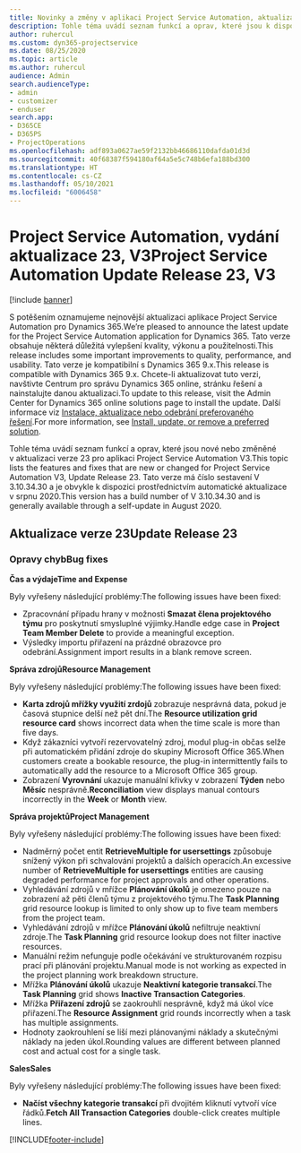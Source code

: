 ```yaml
---
title: Novinky a změny v aplikaci Project Service Automation, aktualizace verze 23, V3
description: Tohle téma uvádí seznam funkcí a oprav, které jsou k dispozici v Project Service Automation, aktualizace verze 23, V3.
author: ruhercul
ms.custom: dyn365-projectservice
ms.date: 08/25/2020
ms.topic: article
ms.author: ruhercul
audience: Admin
search.audienceType:
- admin
- customizer
- enduser
search.app:
- D365CE
- D365PS
- ProjectOperations
ms.openlocfilehash: adf893a0627ae59f2132bb46686110dafda01d3d
ms.sourcegitcommit: 40f68387f594180af64a5e5c748b6efa188bd300
ms.translationtype: HT
ms.contentlocale: cs-CZ
ms.lasthandoff: 05/10/2021
ms.locfileid: "6006458"
---
```

# <a name="project-service-automation-update-release-23-v3"></a><span data-ttu-id="646a9-103">Project Service Automation, vydání aktualizace 23, V3</span><span class="sxs-lookup"><span data-stu-id="646a9-103">Project Service Automation Update Release 23, V3</span></span>

[!include [banner](../includes/psa-now-project-operations.md)]

<span data-ttu-id="646a9-104">S potěšením oznamujeme nejnovější aktualizaci aplikace Project Service Automation pro Dynamics 365.</span><span class="sxs-lookup"><span data-stu-id="646a9-104">We’re pleased to announce the latest update for the Project Service Automation application for Dynamics 365.</span></span> <span data-ttu-id="646a9-105">Tato verze obsahuje některá důležitá vylepšení kvality, výkonu a použitelnosti.</span><span class="sxs-lookup"><span data-stu-id="646a9-105">This release includes some important improvements to quality, performance, and usability.</span></span> <span data-ttu-id="646a9-106">Tato verze je kompatibilní s Dynamics 365 9.x.</span><span class="sxs-lookup"><span data-stu-id="646a9-106">This release is compatible with Dynamics 365 9.x.</span></span> <span data-ttu-id="646a9-107">Chcete-li aktualizovat tuto verzi, navštivte Centrum pro správu Dynamics 365 online, stránku řešení a nainstalujte danou aktualizaci.</span><span class="sxs-lookup"><span data-stu-id="646a9-107">To update to this release, visit the Admin Center for Dynamics 365 online solutions page to install the update.</span></span> <span data-ttu-id="646a9-108">Další informace viz [Instalace, aktualizace nebo odebrání preferovaného řešení](/power-platform/admin/install-remove-preferred-solution).</span><span class="sxs-lookup"><span data-stu-id="646a9-108">For more information, see [Install, update, or remove a preferred solution](/power-platform/admin/install-remove-preferred-solution).</span></span>

<span data-ttu-id="646a9-109">Tohle téma uvádí seznam funkcí a oprav, které jsou nové nebo změněné v aktualizaci verze 23 pro aplikaci Project Service Automation V3.</span><span class="sxs-lookup"><span data-stu-id="646a9-109">This topic lists the features and fixes that are new or changed for Project Service Automation V3, Update Release 23.</span></span> <span data-ttu-id="646a9-110">Tato verze má číslo sestavení V 3.10.34.30 a je obvykle k dispozici prostřednictvím automatické aktualizace v srpnu 2020.</span><span class="sxs-lookup"><span data-stu-id="646a9-110">This version has a build number of V 3.10.34.30 and is generally available through a self-update in August 2020.</span></span>

## <a name="update-release-23"></a><span data-ttu-id="646a9-111">Aktualizace verze 23</span><span class="sxs-lookup"><span data-stu-id="646a9-111">Update Release 23</span></span>

### <a name="bug-fixes"></a><span data-ttu-id="646a9-112">Opravy chyb</span><span class="sxs-lookup"><span data-stu-id="646a9-112">Bug fixes</span></span>

<span data-ttu-id="646a9-113">**Čas a výdaje**</span><span class="sxs-lookup"><span data-stu-id="646a9-113">**Time and Expense**</span></span>

<span data-ttu-id="646a9-114">Byly vyřešeny následující problémy:</span><span class="sxs-lookup"><span data-stu-id="646a9-114">The following issues have been fixed:</span></span>
- <span data-ttu-id="646a9-115">Zpracovnání případu hrany v možnosti **Smazat člena projektového týmu** pro poskytnutí smysluplné výjimky.</span><span class="sxs-lookup"><span data-stu-id="646a9-115">Handle edge case in **Project Team Member Delete** to provide a meaningful exception.</span></span>
- <span data-ttu-id="646a9-116">Výsledky importu přiřazení na prázdné obrazovce pro odebrání.</span><span class="sxs-lookup"><span data-stu-id="646a9-116">Assignment import results in a blank remove screen.</span></span>

<span data-ttu-id="646a9-117">**Správa zdrojů**</span><span class="sxs-lookup"><span data-stu-id="646a9-117">**Resource Management**</span></span>

<span data-ttu-id="646a9-118">Byly vyřešeny následující problémy:</span><span class="sxs-lookup"><span data-stu-id="646a9-118">The following issues have been fixed:</span></span>

- <span data-ttu-id="646a9-119">**Karta zdrojů mřížky využití zrdojů** zobrazuje nesprávná data, pokud je časová stupnice delší než pět dní.</span><span class="sxs-lookup"><span data-stu-id="646a9-119">The **Resource utilization grid resource card** shows incorrect data when the time scale is more than five days.</span></span>
- <span data-ttu-id="646a9-120">Když zákazníci vytvoří rezervovatelný zdroj, modul plug-in občas selže při automatickém přidání zdroje do skupiny Microsoft Office 365.</span><span class="sxs-lookup"><span data-stu-id="646a9-120">When customers create a bookable resource, the plug-in intermittently fails to automatically add the resource to a Microsoft Office 365 group.</span></span>
- <span data-ttu-id="646a9-121">Zobrazení **Vyrovnání** ukazuje manuální křivky v zobrazení **Týden** nebo **Měsíc** nesprávně.</span><span class="sxs-lookup"><span data-stu-id="646a9-121">**Reconciliation** view displays manual contours incorrectly in the **Week** or **Month** view.</span></span>

<span data-ttu-id="646a9-122">**Správa projektů**</span><span class="sxs-lookup"><span data-stu-id="646a9-122">**Project Management**</span></span>

<span data-ttu-id="646a9-123">Byly vyřešeny následující problémy:</span><span class="sxs-lookup"><span data-stu-id="646a9-123">The following issues have been fixed:</span></span>

- <span data-ttu-id="646a9-124">Nadměrný počet entit **RetrieveMultiple for usersettings** způsobuje snížený výkon při schvalování projektů a dalších operacích.</span><span class="sxs-lookup"><span data-stu-id="646a9-124">An excessive number of **RetrieveMultiple for usersettings** entities are causing degraded performance for project approvals and other operations.</span></span>
- <span data-ttu-id="646a9-125">Vyhledávání zdrojů v mřížce **Plánování úkolů** je omezeno pouze na zobrazení až pěti členů týmu z projektového týmu.</span><span class="sxs-lookup"><span data-stu-id="646a9-125">The **Task Planning** grid resource lookup is limited to only show up to five team members from the project team.</span></span> 
- <span data-ttu-id="646a9-126">Vyhledávání zdrojů v mřížce **Plánování úkolů** nefiltruje neaktivní zdroje.</span><span class="sxs-lookup"><span data-stu-id="646a9-126">The **Task Planning** grid resource lookup does not filter inactive resources.</span></span>
- <span data-ttu-id="646a9-127">Manuální režim nefunguje podle očekávání ve strukturovaném rozpisu prací při plánování projektu.</span><span class="sxs-lookup"><span data-stu-id="646a9-127">Manual mode is not working as expected in the project planning work breakdown structure.</span></span>
- <span data-ttu-id="646a9-128">Mřížka **Plánování úkolů** ukazuje **Neaktivní kategorie transakcí**.</span><span class="sxs-lookup"><span data-stu-id="646a9-128">The **Task Planning** grid shows **Inactive Transaction Categories**.</span></span>
- <span data-ttu-id="646a9-129">Mřížka **Přiřazení zdrojů** se zaokrouhlí nesprávně, když má úkol více přiřazení.</span><span class="sxs-lookup"><span data-stu-id="646a9-129">The **Resource Assignment** grid rounds incorrectly when a task has multiple assignments.</span></span>
- <span data-ttu-id="646a9-130">Hodnoty zaokrouhlení se liší mezi plánovanými náklady a skutečnými náklady na jeden úkol.</span><span class="sxs-lookup"><span data-stu-id="646a9-130">Rounding values are different between planned cost and actual cost for a single task.</span></span>

<span data-ttu-id="646a9-131">**Sales**</span><span class="sxs-lookup"><span data-stu-id="646a9-131">**Sales**</span></span>

<span data-ttu-id="646a9-132">Byly vyřešeny následující problémy:</span><span class="sxs-lookup"><span data-stu-id="646a9-132">The following issues have been fixed:</span></span>

- <span data-ttu-id="646a9-133">**Načíst všechny kategorie transakcí** při dvojitém kliknutí vytvoří více řádků.</span><span class="sxs-lookup"><span data-stu-id="646a9-133">**Fetch All Transaction Categories** double-click creates multiple lines.</span></span>


[!INCLUDE[footer-include](../includes/footer-banner.md)]
